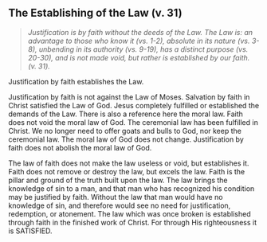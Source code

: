## The Establishing of the Law (v. 31)

> *Justification is by faith without the deeds of the Law. The Law is: an advantage to those who know it (vs. 1-2), absolute in its nature (vs. 3-8), unbending in its authority (vs. 9-19), has a distinct purpose (vs. 20-30), and is not made void, but rather is established	by our faith. (v. 31).*

<!-- -->

Justification by faith establishes the Law.

Justification by faith is not against the Law of Moses. Salvation by faith in Christ satisfied the Law of God. Jesus completely fulfilled or established the demands of the Law. There is also a reference here the moral law. Faith does not void the moral law of God.
The ceremonial law has been fulfilled in Christ. We no longer need to offer goats and bulls to God, nor keep the ceremonial law. The moral law of God does not change. Justification by faith does not abolish the moral law of God. 

The law of faith does not make the law useless or void, but establishes it. Faith does not remove or destroy the law, but excels the law. Faith is the pillar and ground of the truth built upon the law. The law brings the knowledge of sin to a man, and that man who has recognized his condition may be justified by faith. Without the law that man would have no knowledge of sin, and therefore would see no need for justification, redemption, or atonement. The law which was once broken is established through faith in the finished work of Christ. For through His righteousness it is SATISFIED.